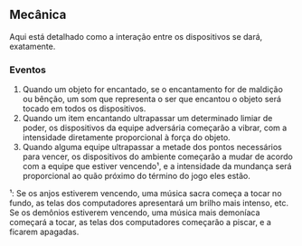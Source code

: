 ## Mecânica


Aqui está detalhado como a interação entre os dispositivos se dará, exatamente.


### Eventos


1. Quando um objeto for encantado, se o encantamento for de maldição ou bênção, um som que representa o ser que encantou o objeto será tocado em todos os dispositivos.
2. Quando um item encantando ultrapassar um determinado limiar de poder, os dispositivos da equipe adversária começarão a vibrar, com a intensidade diretamente proporcional à força do objeto.
3. Quando alguma equipe ultrapassar a metade dos pontos necessários para vencer, os dispositivos do ambiente começarão a mudar de acordo com a equipe que estiver vencendo¹, e a intensidade da mundança será proporcional ao quão próximo do término do jogo eles estão.

¹: Se os anjos estiverem vencendo, uma música sacra começa a tocar no fundo, as telas dos computadores apresentará um brilho mais intenso, etc. Se os demônios estiverem vencendo, uma música mais demoníaca começará a tocar, as telas dos computadores começarão a piscar, e a ficarem apagadas.







